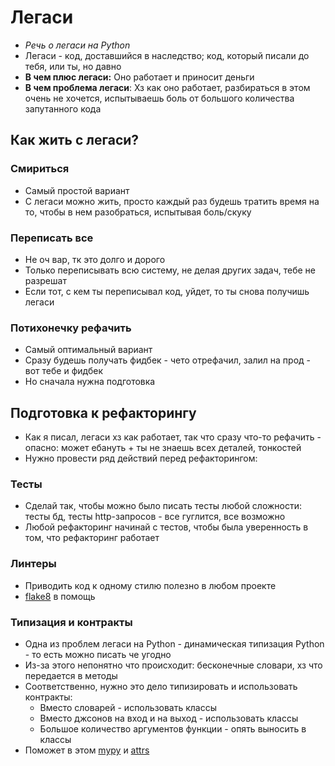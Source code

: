 # Легаси

- _Речь о легаси на Python_
- Легаси - код, доставшийся в наследство; код, который писали до тебя, или ты, но давно
- **В чем плюс легаси:** Оно работает и приносит деньги
- **В чем проблема легаси**: Хз как оно работает, разбираться в этом очень не хочется, испытываешь боль от большого
  количества запутанного кода

## Как жить с легаси?

### Смириться

- Самый простой вариант
- С легаси можно жить, просто каждый раз будешь тратить время на то, чтобы в нем
  разобраться, испытывая боль/скуку

### Переписать все

- Не оч вар, тк это долго и дорого
- Только переписывать всю систему, не делая других задач, тебе не разрешат
- Если тот, с кем ты переписывал код, уйдет, то ты снова получишь легаси

### Потихонечку рефачить

- Самый оптимальный вариант
- Сразу будешь получать фидбек - чето отрефачил, залил на прод - вот тебе и фидбек
- Но сначала нужна подготовка

## Подготовка к рефакторингу

- Как я писал, легаси хз как работает, так что сразу что-то рефачить - опасно: может ебануть + ты не знаешь всех
  деталей, тонкостей
- Нужно провести ряд действий перед рефакторингом:

### Тесты

- Сделай так, чтобы можно было писать тесты любой сложности: тесты бд, тесты http-запросов - все гуглится, все возможно
- Любой рефакторинг начинай с тестов, чтобы была уверенность в том, что рефакторинг работает

### Линтеры

- Приводить код к одному стилю полезно в любом проекте
- [flake8](https://flake8.pycqa.org/en/latest/) в помощь

### Типизация и контракты

- Одна из проблем легаси на Python - динамическая типизация Python - то есть можно писать че угодно
- Из-за этого непонятно что происходит: бесконечные словари, хз что передается в методы
- Соответственно, нужно это дело типизировать и использовать контракты:
    - Вместо словарей - использовать классы
    - Вместо джсонов на вход и на выход - использовать классы
    - Большое количество аргументов функции - опять выносить в классы
- Поможет в этом [mypy](http://mypy-lang.org/) и [attrs](https://www.attrs.org/en/stable/)


